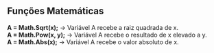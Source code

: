 ## Funções Matemáticas

**A = Math.Sqrt(x);** -> Variável A recebe a raiz quadrada de x. <br>
**A = Math.Pow(x, y);** -> Variável A recebe o resultado de x elevado a y.<br>
**A = Math.Abs(x);** -> Variável A recebe o valor absoluto de x.